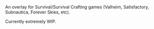 An overlay for Survival/Survival Crafting games (Valheim, Satisfactory, Subnautica, Forever Skies, etc).

Currently extremely WIP.